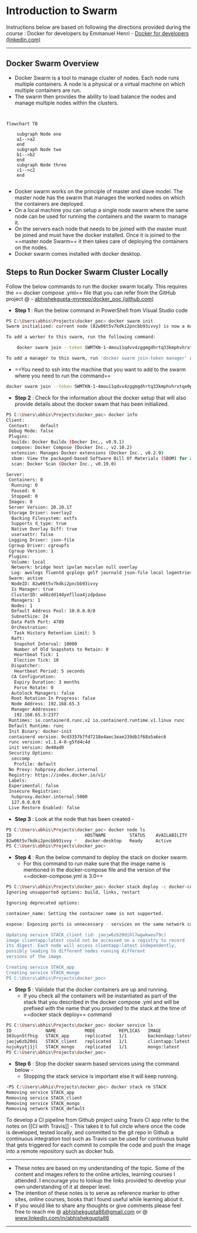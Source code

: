 # Introduction to Swarm
Instructions below are based on following the directions provided during the course :  Docker for developers by Emmanuel Henri - [Docker for developers (linkedin.com)](https://www.linkedin.com/learning/docker-for-developers-14493163/docker-for-developers?autoplay=true&resume=false)

---
## Docker Swarm Overview
- Docker Swarm is a tool to manage cluster of nodes. Each node runs multiple containers. A node is a physical or a virtual machine on which multiple containers are run.
- The swarm then provides the ability to load balance the nodes and manage multiple nodes within the clusters.

```mermaid
  
  
flowchart TB  
  
    subgraph Node one  
    a1-->a2  
    end  
    subgraph Node two  
    b1-->b2  
    end  
    subgraph Node three  
    c1-->c2  
    end  
   

```
- Docker swarm works on the principle of master and slave model. The master node has the swarm that manages the worked nodes on which the containers are deployed.
- On a local machine you can setup a single node swarm where the same node can be used for running the containers and the swarm to manage it.
- On the servers each node that needs to be joined with the master must be joined and must have the docker installed. Once it is joined to the ==master node Swarm== it then takes care of deploying the containers on the nodes.
- Docker swarm comes installed with docker desktop. 

## Steps to Run Docker Swarm Cluster Locally
Follow the below commands to run the docker swarm locally. This requires the == docker compose .yml== file that you can refer from the GitHub project @  - [abhishekgupta-myrepo/docker_poc (github.com)](https://github.com/abhishekgupta-myrepo/docker_poc)
-  **Step 1** : Run the below command in PowerShell from Visual Studio code 
```bash
PS C:\Users\abhis\Projects\docker_poc> docker swarm init
Swarm initialized: current node (82w06t5v7kdki2pncbb93ivvy) is now a manager.

To add a worker to this swarm, run the following command:

    docker swarm join --token SWMTKN-1-4mou11qdvv4zggmgdhrtq33kmphvhrxtqe0pqq99ow9foxbyp5-e7868tp81uaun9qtkcrel1n6h 192.168.65.3:2377

To add a manager to this swarm, run 'docker swarm join-token manager' and follow the instructions.
```

- ==You need to ssh into the machine that you want to add to the swarm where you need to run the command==
```bash
docker swarm join --token SWMTKN-1-4mou11qdvv4zggmgdhrtq33kmphvhrxtqe0pqq99ow9foxbyp5-e7868tp81uaun9qtkcrel1n6h 192.168.65.3:2377
```
- **Step 2** : Check for the  information about the docker setup that will also provide details about the docker swam that has been initialized.
```bash 
PS C:\Users\abhis\Projects\docker_poc> docker info
Client:
 Context:    default
 Debug Mode: false
 Plugins:
  buildx: Docker Buildx (Docker Inc., v0.9.1)
  compose: Docker Compose (Docker Inc., v2.10.2)
  extension: Manages Docker extensions (Docker Inc., v0.2.9)
  sbom: View the packaged-based Software Bill Of Materials (SBOM) for an image (Anchore Inc., 0.6.0)
  scan: Docker Scan (Docker Inc., v0.19.0)

Server:
 Containers: 0
  Running: 0
  Paused: 0
  Stopped: 0
 Images: 0
 Server Version: 20.10.17
 Storage Driver: overlay2
  Backing Filesystem: extfs
  Supports d_type: true
  Native Overlay Diff: true
  userxattr: false
 Logging Driver: json-file
 Cgroup Driver: cgroupfs
 Cgroup Version: 1
 Plugins:
  Volume: local
  Network: bridge host ipvlan macvlan null overlay
  Log: awslogs fluentd gcplogs gelf journald json-file local logentries splunk syslog
 Swarm: active
  NodeID: 82w06t5v7kdki2pncbb93ivvy
  Is Manager: true
  ClusterID: wd8zdd14dyeflloa4jzdpdaoo
  Managers: 1
  Nodes: 1
  Default Address Pool: 10.0.0.0/8
  SubnetSize: 24
  Data Path Port: 4789
  Orchestration:
   Task History Retention Limit: 5
  Raft:
   Snapshot Interval: 10000
   Number of Old Snapshots to Retain: 0
   Heartbeat Tick: 1
   Election Tick: 10
  Dispatcher:
   Heartbeat Period: 5 seconds
  CA Configuration:
   Expiry Duration: 3 months
   Force Rotate: 0
  Autolock Managers: false
  Root Rotation In Progress: false
  Node Address: 192.168.65.3
  Manager Addresses:
   192.168.65.3:2377
 Runtimes: io.containerd.runc.v2 io.containerd.runtime.v1.linux runc
 Default Runtime: runc
 Init Binary: docker-init
 containerd version: 9cd3357b7fd7218e4aec3eae239db1f68a5a6ec6
 runc version: v1.1.4-0-g5fd4c4d
 init version: de40ad0
 Security Options:
  seccomp
   Profile: default
 No Proxy: hubproxy.docker.internal
 Registry: https://index.docker.io/v1/
 Labels:
 Experimental: false
 Insecure Registries:
  hubproxy.docker.internal:5000
  127.0.0.0/8
 Live Restore Enabled: false
```
- **Step 3** : Look at the node that has been created - 
```bash
PS C:\Users\abhis\Projects\docker_poc> docker node ls
ID                            HOSTNAME         STATUS    AVAILABILITY   MANAGER STATUS   ENGINE VERSION
82w06t5v7kdki2pncbb93ivvy *   docker-desktop   Ready     Active         Leader           20.10.17
PS C:\Users\abhis\Projects\docker_poc> 
```
- **Step 4** : Run the below command to deploy the stack on docker swarm.
	- For this command to run make sure that the image name is mentioned in the docker-compose file and the version of the ==docker-compose.yml is 3.0==
```bash
PS C:\Users\abhis\Projects\docker_poc> docker stack deploy -c docker-compose.yml STACK
Ignoring unsupported options: build, links, restart

Ignoring deprecated options:

container_name: Setting the container name is not supported.

expose: Exposing ports is unnecessary - services on the same network can access each other's containers on any port.

Updating service STACK_client (id: jaojw6zb20dihl7wgwkweu79c)
image clientapp:latest could not be accessed on a registry to record
its digest. Each node will access clientapp:latest independently,
possibly leading to different nodes running different
versions of the image.

Creating service STACK_app
Creating service STACK_mongo
PS C:\Users\abhis\Projects\docker_poc> 
```
- **Step 5** : Validate that the docker containers are up and running. 
	- If you check all the containers will be instantiated as part of the stack that you described in the docker compose .yml and will be prefixed with the name that you provided to the stack at the time of ==docker stack deploy== command
```bash
PS C:\Users\abhis\Projects\docker_poc> docker service ls
ID             NAME           MODE         REPLICAS   IMAGE               PORTS
303uyn5tfhsg   STACK_app      replicated   1/1        backendapp:latest   *:4000->4000/tcp
jaojw6zb20di   STACK_client   replicated   1/1        clientapp:latest    *:3000->3000/tcp
nujukyytj1jl   STACK_mongo    replicated   1/1        mongo:latest        *:27017->27017/tcp
PS C:\Users\abhis\Projects\docker_poc> 
```
- **Step 6** : Stop the docker swarm based services using the command below - 
	- Stopping the stack service is important else it will keep running.
```bash
-PS C:\Users\abhis\Projects\docker_poc> docker stack rm STACK
Removing service STACK_app
Removing service STACK_client
Removing service STACK_mongo
Removing network STACK_default
```

 To develop a CI pipeline from Github project using Travis CI app refer to the notes on [[CI with Travis]]
	- This takes it to full circle where once the code is developed, tested locally, and committed to the git repo in Github a continuous integration tool such as Travis can be used for continuous build that gets triggered for each commit to compile the code and push the image into a remote repository such as docker hub.


---
- These notes are based on my understanding of the topic. Some of the content and images refers to the online articles, learning courses I attended. I encourage you to lookup the links provided to develop your own understanding of it at deeper level.
- The intention of these notes is to serve as reference marker to other sites, online courses, books that I found useful while learning about it.
- If you would like to share any thoughts or give comments please feel free to reach me @ abhishekgupta86@gmail.com or @ www.linkedin.com/in/abhishekgupta86
---

